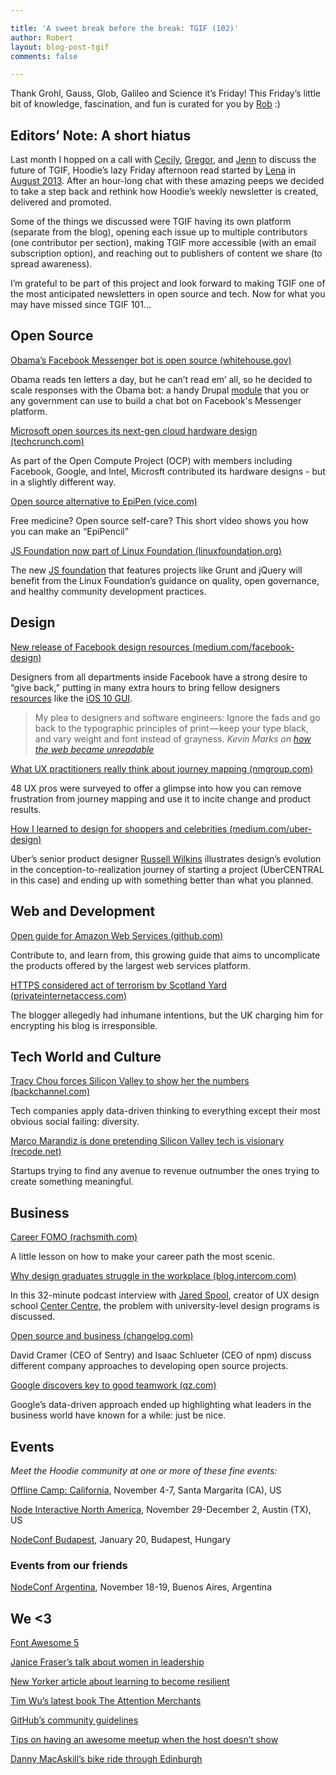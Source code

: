 ```yaml
---

title: 'A sweet break before the break: TGIF (102)'
author: Robert
layout: blog-post-tgif
comments: false

---
```


Thank Grohl, Gauss, Glob, Galileo and Science it’s Friday! This Friday’s little bit of knowledge, fascination, and fun is curated for you by [Rob](https://twitter.com/gibbiv) :)

## Editors’ Note: A short hiatus

Last month I hopped on a call with [Cecily](https://twitter.com/skeskali), [Gregor](https://twitter.com/gr2m), and [Jenn](https://twitter.com/jennwrites) to discuss the future of TGIF, Hoodie’s lazy Friday afternoon read started by [Lena](https://twitter.com/lrnrd) in [August 2013](http://hood.ie/blog/tgif-hoodies-top-links-of-the-week-1.html). After an hour-long chat with these amazing peeps we decided to take a step back and rethink how Hoodie’s weekly newsletter is created, delivered and promoted.

Some of the things we discussed were TGIF having its own platform (separate from the blog), opening each issue up to multiple contributors (one contributor per section), making TGIF more accessible (with an email subscription option), and reaching out to publishers of content we share (to spread awareness).

I’m grateful to be part of this project and look forward to making TGIF one of the most anticipated newsletters in open source and tech. Now for what you may have missed since TGIF 101...

## Open Source

[Obama’s Facebook Messenger bot is open source (whitehouse.gov)](https://www.whitehouse.gov/blog/2016/10/13/removing-barriers-constituent-conversations)

Obama reads ten letters a day, but he can’t read em’ all, so he decided to scale responses with the Obama bot: a handy Drupal [module](https://github.com/WhiteHouse/fb_messenger_bot) that you or any government can use to build a chat bot on Facebook's Messenger platform.

[Microsoft open sources its next-gen cloud hardware design (techcrunch.com)](https://techcrunch.com/2016/10/31/microsoft-open-sources-its-next-gen-cloud-hardware-design/)

As part of the Open Compute Project (OCP) with members including Facebook, Google, and Intel, Microsft contributed its hardware designs - but in a slightly different way.

[Open source alternative to EpiPen (vice.com)](https://news.vice.com/story/epi-pen-epi-pencil-medicine)

Free medicine? Open source self-care? This short video shows you how you can make an “EpiPencil”

[JS Foundation now part of Linux Foundation (linuxfoundation.org)](https://www.linuxfoundation.org/announcements/linux-foundation-unites-javascript-community-for-open-web-development) 

The new [JS foundation](https://js.foundation/) that features projects like Grunt and jQuery will benefit from the Linux Foundation’s guidance on quality, open governance, and healthy community development practices.

## Design

[New release of Facebook design resources (medium.com/facebook-design)](https://medium.com/facebook-design/giving-back-to-the-design-community-2c0b4cbb091f%23.eeizcsp6v) 

Designers from all departments inside Facebook have a strong desire to “give back,” putting in many extra hours to bring fellow designers [resources](http://facebook.design/) like the [iOS 10 GUI](http://facebook.design/ios10).

> My plea to designers and software engineers: Ignore the fads and go back to the typographic principles of print — keep your type black, and vary weight and font instead of grayness. <cite>Kevin Marks on [how the web became unreadable](https://backchannel.com/how-the-web-became-unreadable-a781ddc711b6#.xgrk6h239)</cite>

[What UX practitioners really think about journey mapping (nmgroup.com)](https://www.nngroup.com/articles/journey-mapping-ux-practitioners/) 

48 UX pros were surveyed to offer a glimpse into how you can remove frustration from journey mapping and use it to incite change and product results.

[How I learned to design for shoppers and celebrities (medium.com/uber-design)](https://medium.com/uber-design/how-i-learned-to-design-for-seniors-shoppers-and-celebrities-b21df0fb270a%23.1bhm5i7tc)

Uber’s senior product designer [Russell Wilkins](https://twitter.com/RussellWilkins) illustrates design’s evolution in the conception-to-realization journey of starting a project (UberCENTRAL in this case) and ending up with something better than what you planned.

## Web and Development

[Open guide for Amazon Web Services (github.com)](https://github.com/open-guides/og-aws) 

Contribute to, and learn from, this growing guide that aims to uncomplicate the products offered by the largest web services platform.

[HTTPS considered act of terrorism by Scotland Yard (privateinternetaccess.com)](https://www.privateinternetaccess.com/blog/2016/10/uk-running-blog-https-now-act-terrorism-says-scotland-yard/) 

The blogger allegedly had inhumane intentions, but the UK charging him for encrypting his blog is irresponsible.

## Tech World and Culture

[Tracy Chou forces Silicon Valley to show her the numbers (backchannel.com)](https://backchannel.com/this-twenty-something-forced-silicon-valley-to-show-her-the-numbers-2cddca7b9d3b%23.zgfs0mqh9) 

Tech companies apply data-driven thinking to everything except their most obvious social failing: diversity.

[Marco Marandiz is done pretending Silicon Valley tech is visionary (recode.net)](http://www.recode.net/2016/10/12/13247774/silicon-valley-entrepreneurs-vision-visionary-elon-musk) 

Startups trying to find any avenue to revenue outnumber the ones trying to create something meaningful.

## Business

[Career FOMO (rachsmith.com)](https://twitter.com/rachsmithtweets) 

A little lesson on how to make your career path the most scenic.

[Why design graduates struggle in the workplace (blog.intercom.com)](https://blog.intercom.com/jared-spool-on-ux-design/) 

In this 32-minute podcast interview with [Jared Spool](https://twitter.com/jmspool), creator of UX design school [Center Centre](http://centercentre.com/), the problem with university-level design programs is discussed.

[Open source and business (changelog.com)](https://changelog.com/rfc/8) 

David Cramer (CEO of Sentry) and Isaac Schlueter (CEO of npm) discuss different company approaches to developing open source projects.

[Google discovers key to good teamwork (qz.com)](http://qz.com/625870/after-years-of-intensive-analysis-google-discovers-the-key-to-good-teamwork-is-being-nice/)

Google’s data-driven approach ended up highlighting what leaders in the business world have known for a while: just be nice.

## Events

*Meet the Hoodie community at one or more of these fine events:*

[Offline Camp: California](https://medium.com/offline-camp/%EF%B8%8F-announcing-the-next-offline-camp-%EF%B8%8F-b2f86deb9c2d#.mlnp5vuy5), November 4-7, Santa Margarita (CA), US

[Node Interactive North America](http://events.linuxfoundation.org/events/node-interactive), November 29-December 2, Austin (TX), US

[NodeConf Budapest](http://budapest.nodeconf.com/), January 20, Budapest, Hungary

### Events from our friends

[NodeConf Argentina](https://2016.nodeconf.com.ar/), November 18-19, Buenos Aires, Argentina

## We <3

[Font Awesome 5](https://www.kickstarter.com/projects/232193852/font-awesome-5)

[Janice Fraser’s talk about women in leadership](https://www.youtube.com/watch?v%3DSDIV8XV6Qrg)

[New Yorker article about learning to become resilient](http://www.newyorker.com/science/maria-konnikova/the-secret-formula-for-resilience)

[Tim Wu’s latest book The Attention Merchants](http://www.timwu.org/AttentionMerchants.html)

[GitHub’s community guidelines](https://www.google.com/url?sa%3Dt%26rct%3Dj%26q%3D%26esrc%3Ds%26source%3Dweb%26cd%3D1%26cad%3Drja%26uact%3D8%26ved%3D0ahUKEwj5--qrv-zPAhXJjz4KHT_0CAsQFggeMAA%26url%3Dhttps%253A%252F%252Fgithub.com%252Fblog%252F2267-introducing-github-community-guidelines%26usg%3DAFQjCNHmxcYBP9G9WhSUirqx3L7nWOslHg%26sig2%3D0p0Z9rhqUBTu6uSb07WpRw)

[Tips on having an awesome meetup when the host doesn’t show](http://developingian.com/how-to-have-an-awesome-meetup-even-if-the-host-doesnt-show/)

[Danny MacAskill’s bike ride through Edinburgh](https://www.youtube.com/watch?v%3DK_7k3fnxPq0%26app%3Ddesktop)
